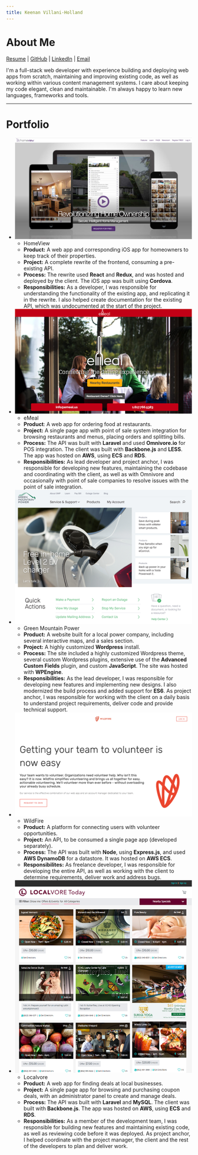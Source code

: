 ```yaml
---
title: Keenan Villani-Holland
---
```

# About Me
[Resume](assets/downloads/KeenanVillaniHolland.pdf) | [GitHub](http://github.com/kvillaniholland) | [LinkedIn](https://www.linkedin.com/in/keenan-villani-holland-a8381a69) | [Email](mailto:keenan@kvillaniholland.codes)

I'm a full-stack web developer with experience building and deploying web apps from scratch, maintaining and improving existing code, as well as working within various content management systems. I care about keeping my code elegant, clean and maintainable. I'm always happy to learn new languages, frameworks and tools.

----------------------

# Portfolio
- ![HomeView](assets/images/homeview.png)
  - HomeView
  - **Product:** A web app and corresponding iOS app for homeowners to keep track of their properties.
  - **Project:** A complete rewrite of the frontend, consuming a pre-existing API.
  - **Process:** The rewrite used **React** and **Redux**, and was hosted and deployed by the client. The iOS app was built using **Cordova**.
  - **Responsibilities:** As a developer, I was responsible for understanding the functionality of the existing app, and replicating it in the rewrite. I also helped create documentation for the existing API, which was undocumented at the start of the project.
- ![eMeal](assets/images/emeal.png)
  - eMeal
  - **Product**: A web app for ordering food at restaurants.
  - **Project:** A single page app with point of sale system integration for browsing restaurants and menus, placing orders and splitting bills.
  - **Process:** The API was built with **Laravel** and used **Omnivore.io** for POS integration. The client was built with **Backbone.js** and **LESS**. The app was hosted on **AWS**, using **ECS** and **RDS**.
  - **Responsibilities:** As lead developer and project anchor, I was responsible for developing new features, maintaining the codebase and coordinating with the client, as well as with Omnivore and occasionally with point of sale companies to resolve issues with the point of sale integration.
- ![Green Mountain Power](assets/images/gmp.jpg)
  - Green Mountain Power
  - **Product:** A website built for a local power company, including several interactive maps, and a sales section.
  - **Project:** A highly customized **Wordpress** install.
  - **Process:** The site included a highly customized Wordpress theme, several custom Wordpress plugins, extensive use of the  **Advanced Custom Fields** plugin, and custom **JavaScript**. The site was hosted with **WPEngine**.
  - **Responsibilities:** As the lead developer, I was responsible for developing new features and implementing new designs. I also modernized the build process and added support for **ES6**. As project anchor, I was responsible for working with the client on a daily basis to understand project requirements, deliver code and provide technical support.
- ![Wildfire](assets/images/wf.png)
  - WildFire
  - **Product:** A platform for connecting users with volunteer opportunities.
  - **Project:** An API, to be consumed a single page app (developed separately).
  - **Process:** The API was built with **Node**, using **Express.js**, and used **AWS DynamoDB** for a datastore. It was hosted on **AWS ECS**.
  - **Responsibilites:** As freelance developer, I was responsible for developing the entire API, as well as working with the client to determine requirements, deliver work and address bugs.
- ![Localvore](assets/images/localvore.png)
  - Localvore  
  - **Product:** A web app for finding deals at local businesses.
  - **Project:** A single page app for browsing and purchasing coupon deals, with an administrator panel to create and manage deals.
  - **Process:** The API was built with **Laravel** and **MySQL**. The client was built with **Backbone.js**. The app was hosted on **AWS**, using **ECS** and **RDS**.
  - **Responsibilities:** As a member of the development team, I was responsible for building new features and maintaining existing code, as well as reviewing code before it was deployed. As project anchor, I helped coordinate with the project manager, the client and the rest of the developers to plan and deliver work.
